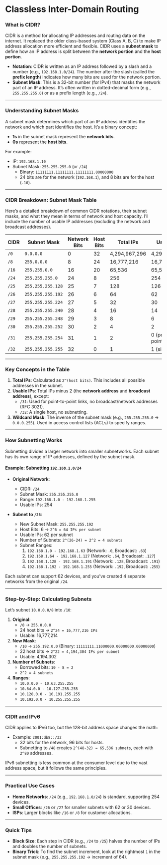 # Classless Inter-Domain Routing
### **What is CIDR?**
CIDR is a method for allocating IP addresses and routing data on the internet. It replaced the older class-based system (Class A, B, C) to make IP address allocation more efficient and flexible. CIDR uses a **subnet mask** to define how an IP address is split between the **network portion** and the **host portion**.

- **Notation**: CIDR is written as an IP address followed by a slash and a number (e.g., `192.168.1.0/24`). The number after the slash (called the **prefix length**) indicates how many bits are used for the network portion.
- **Subnet Mask**: This is a 32-bit number (for IPv4) that masks the network part of an IP address. It’s often written in dotted-decimal form (e.g., `255.255.255.0`) or as a prefix length (e.g., `/24`).

---

### **Understanding Subnet Masks**
A subnet mask determines which part of an IP address identifies the network and which part identifies the host. It’s a binary concept:
- **1s** in the subnet mask represent the **network bits**.
- **0s** represent the **host bits**.

For example:
- IP: `192.168.1.10`
- Subnet Mask: `255.255.255.0` (or `/24`)
  - Binary: `11111111.11111111.11111111.00000000`
  - 24 bits are for the network (`192.168.1`), and 8 bits are for the host (`.10`).

---

### **CIDR Breakdown: Subnet Mask Table**
Here’s a detailed breakdown of common CIDR notations, their subnet masks, and what they mean in terms of network and host capacity. I’ll include the number of usable IP addresses (excluding the network and broadcast addresses).

| **CIDR** | **Subnet Mask**      | **Network Bits** | **Host Bits** | **Total IPs** | **Usable IPs** | **Wildcard Mask**   |
|----------|----------------------|------------------|---------------|---------------|----------------|---------------------|
| `/0`     | `0.0.0.0`           | 0                | 32            | 4,294,967,296 | 4,294,967,294  | `255.255.255.255`  |
| `/8`     | `255.0.0.0`         | 8                | 24            | 16,777,216    | 16,777,214     | `0.255.255.255`    |
| `/16`    | `255.255.0.0`       | 16               | 20            | 65,536        | 65,534         | `0.0.255.255`      |
| `/24`    | `255.255.255.0`     | 24               | 8             | 256           | 254            | `0.0.0.255`        |
| `/25`    | `255.255.255.128`   | 25               | 7             | 128           | 126            | `0.0.0.127`        |
| `/26`    | `255.255.255.192`   | 26               | 6             | 64            | 62             | `0.0.0.63`         |
| `/27`    | `255.255.255.224`   | 27               | 5             | 32            | 30             | `0.0.0.31`         |
| `/28`    | `255.255.255.240`   | 28               | 4             | 16            | 14             | `0.0.0.15`         |
| `/29`    | `255.255.255.248`   | 29               | 3             | 8             | 6              | `0.0.0.7`          |
| `/30`    | `255.255.255.252`   | 30               | 2             | 4             | 2              | `0.0.0.3`          |
| `/31`    | `255.255.255.254`   | 31               | 1             | 2             | 0 (point-to-point)| `0.0.0.1`       |
| `/32`    | `255.255.255.255`   | 32               | 0             | 1             | 1 (single host)| `0.0.0.0`          |

---

### **Key Concepts in the Table**
1. **Total IPs**: Calculated as `2^(host bits)`. This includes all possible addresses in the subnet.
2. **Usable IPs**: Total IPs minus 2 (the **network address** and **broadcast address**), except:
   - `/31`: Used for point-to-point links, no broadcast/network addresses (RFC 3021).
   - `/32`: A single host, no subnetting.
3. **Wildcard Mask**: The inverse of the subnet mask (e.g., `255.255.255.0` → `0.0.0.255`). Used in access control lists (ACLs) to specify ranges.

---

### **How Subnetting Works**
Subnetting divides a larger network into smaller subnetworks. Each subnet has its own range of IP addresses, defined by the subnet mask.

#### **Example: Subnetting `192.168.1.0/24`**
- **Original Network**: 
  - CIDR: `/24`
  - Subnet Mask: `255.255.255.0`
  - Range: `192.168.1.0 - 192.168.1.255`
  - Usable IPs: 254

- **Subnet to `/26`**:
  - New Subnet Mask: `255.255.255.192`
  - Host Bits: 6 → `2^6 = 64 IPs per subnet`
  - Usable IPs: 62 per subnet
  - Number of Subnets: `2^(26-24) = 2^2 = 4 subnets`
  - Subnet Ranges:
    1. `192.168.1.0 - 192.168.1.63` (Network: `.0`, Broadcast: `.63`)
    2. `192.168.1.64 - 192.168.1.127` (Network: `.64`, Broadcast: `.127`)
    3. `192.168.1.128 - 192.168.1.191` (Network: `.128`, Broadcast: `.191`)
    4. `192.168.1.192 - 192.168.1.255` (Network: `.192`, Broadcast: `.255`)

Each subnet can support 62 devices, and you’ve created 4 separate networks from the original `/24`.

---

### **Step-by-Step: Calculating Subnets**
Let’s subnet `10.0.0.0/8` into `/10`:
1. **Original**:
   - `/8` → `255.0.0.0`
   - 24 host bits → `2^24 = 16,777,216 IPs`
   - Usable: 16,777,214
2. **New Mask**:
   - `/10` → `255.192.0.0` (Binary: `11111111.11000000.00000000.00000000`)
   - 22 host bits → `2^22 = 4,194,304 IPs per subnet`
   - Usable: 4,194,302
3. **Number of Subnets**:
   - Borrowed bits: `10 - 8 = 2`
   - `2^2 = 4 subnets`
4. **Ranges**:
   - `10.0.0.0 - 10.63.255.255`
   - `10.64.0.0 - 10.127.255.255`
   - `10.128.0.0 - 10.191.255.255`
   - `10.192.0.0 - 10.255.255.255`

---

### **CIDR and IPv6**
CIDR applies to IPv6 too, but the 128-bit address space changes the math:
- Example: `2001:db8::/32`
  - 32 bits for the network, 96 bits for hosts.
  - Subnetting to `/48` creates `2^(48-32) = 65,536 subnets`, each with `2^80` addresses.

IPv6 subnetting is less common at the consumer level due to the vast address space, but it follows the same principles.

---

### **Practical Use Cases**
- **Home Networks**: `/24` (e.g., `192.168.1.0/24`) is standard, supporting 254 devices.
- **Small Offices**: `/26` or `/27` for smaller subnets with 62 or 30 devices.
- **ISPs**: Larger blocks like `/16` or `/8` for customer allocations.

---

### **Quick Tips**
- **Block Size**: Each step in CIDR (e.g., `/24` to `/25`) halves the number of IPs and doubles the number of subnets.
- **Binary Trick**: To find the subnet increment, look at the rightmost `1` in the subnet mask (e.g., `255.255.255.192` → increment of 64).

